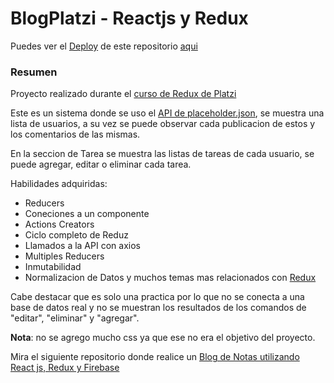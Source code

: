 # BlogPlatzi - Reactjs y Redux
Puedes ver el [Deploy](https://elimasyrubi.github.io/BlogPlatzi-deploy/ "Deploy") de  este repositorio [aqui](https://elimasyrubi.github.io/BlogPlatzi-deploy/ "aqui")

###  Resumen
Proyecto realizado durante el [curso de Redux de Platzi](https://platzi.com/cursos/redux/ "curso de Redux de Platzi")

Este es un sistema donde se uso el [ API de placeholder.json](https://jsonplaceholder.typicode.com/ "placeholder.json"), se  muestra una lista de usuarios, a su vez se puede observar cada publicacion de estos y los comentarios de las mismas. 

En la seccion de Tarea se muestra las listas de tareas de cada usuario, se puede agregar, editar o eliminar cada tarea.

Habilidades adquiridas:
- Reducers
- Coneciones a un componente
- Actions Creators
- Ciclo completo de Reduz
- Llamados a la API con axios
- Multiples Reducers
- Inmutabilidad
- Normalizacion de Datos
y muchos temas mas relacionados con [Redux](https://es.redux.js.org/ "Redux")

Cabe destacar que es solo una practica por lo que no se conecta a una base de datos real y no se muestran los resultados de los comandos de "editar",  "eliminar" y "agregar".

**Nota**: no se agrego mucho css ya que ese no era el objetivo del proyecto.


Mira el siguiente repositorio donde realice  un [Blog de Notas utilizando React js, Redux y Firebase](https://github.com/Elimasyrubi/notipy "Blog de Notas utilizando React js, Redux y Firebase")
